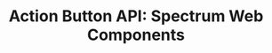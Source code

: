 ---
layout: api.njk
title: 'Action Button API: Spectrum Web Components'
displayName: Action Button
componentName: action-button
componentHeading: sp-action-button
tags:
- component-api
---